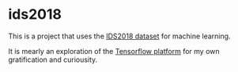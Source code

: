 # ids2018
This is a project that uses the [IDS2018 dataset](https://www.unb.ca/cic/datasets/ids-2018.html) for machine learning.

It is mearly an exploration of the [Tensorflow platform](https://www.tensorflow.org/) for my own gratification and curiousity.
